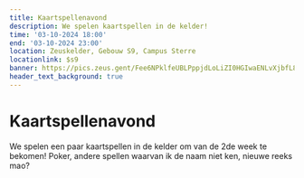 ```yaml
---
title: Kaartspellenavond
description: We spelen kaartspellen in de kelder!
time: '03-10-2024 18:00'
end: '03-10-2024 23:00'
location: Zeuskelder, Gebouw S9, Campus Sterre
locationlink: $s9
banner: https://pics.zeus.gent/Fee6NPklfeUBLPppjdLoLiZI0HGIwaENLvXjbfL8.jpg
header_text_background: true
---
```


# Kaartspellenavond
We spelen een paar kaartspellen in de kelder om van de 2de week te bekomen!
Poker, andere spellen waarvan ik de naam niet ken, nieuwe reeks mao?
